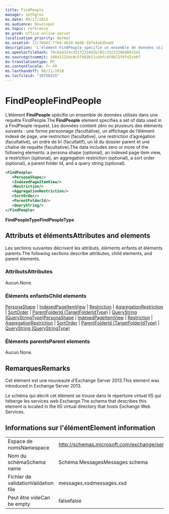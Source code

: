 ```yaml
---
title: FindPeople
manager: sethgros
ms.date: 09/17/2015
ms.audience: Developer
ms.topic: reference
ms.prod: office-online-server
localization_priority: Normal
ms.assetid: 12c70441-77b9-4619-8e66-1b7e3a63ba48
description: 'L’élément FindPeople spécifie un ensemble de données utilisés dans une requête FindPeople. Les données contient zéro ou plusieurs des éléments suivants : une forme personnage (facultative), un affichage de l’élément indexé de page, une restriction (facultative), une restriction d’agrégation (facultative), un ordre de tri (facultatif), un Id du dossier parent et une chaîne de requête (facultative).'
ms.openlocfilehash: 79c8a4324cd217232442b781c33223296d8015e5
ms.sourcegitcommit: 34041125dc8c5f993b21cebfc4f8b72f0fd2cb6f
ms.translationtype: MT
ms.contentlocale: fr-FR
ms.lasthandoff: 06/11/2018
ms.locfileid: "19756415"
---
```

# <a name="findpeople"></a><span data-ttu-id="ebb0e-104">FindPeople</span><span class="sxs-lookup"><span data-stu-id="ebb0e-104">FindPeople</span></span>

<span data-ttu-id="ebb0e-105">L’élément **FindPeople** spécifie un ensemble de données utilisés dans une requête FindPeople.</span><span class="sxs-lookup"><span data-stu-id="ebb0e-105">The **FindPeople** element specifies a set of data used in a FindPeople request.</span></span> <span data-ttu-id="ebb0e-106">Les données contient zéro ou plusieurs des éléments suivants : une forme personnage (facultative), un affichage de l’élément indexé de page, une restriction (facultative), une restriction d’agrégation (facultative), un ordre de tri (facultatif), un Id du dossier parent et une chaîne de requête (facultative).</span><span class="sxs-lookup"><span data-stu-id="ebb0e-106">The data includes zero or more of the following elements: a persona shape (optional), an indexed page item view, a restriction (optional), an aggregation restriction (optional), a sort order (optional), a parent folder Id, and a query string (optional).</span></span> 
  
```XML
<FindPeople>
   <PersonaShape/>
   <IndexedPageItemView/>
   <Restriction/>
   <AggregationRestriction/>
   <SortOrder/>
   <ParentFolderId/>
   <QueryString/>
</FindPeople>
```

 <span data-ttu-id="ebb0e-107">**FindPeopleType**</span><span class="sxs-lookup"><span data-stu-id="ebb0e-107">**FindPeopleType**</span></span>
## <a name="attributes-and-elements"></a><span data-ttu-id="ebb0e-108">Attributs et éléments</span><span class="sxs-lookup"><span data-stu-id="ebb0e-108">Attributes and elements</span></span>

<span data-ttu-id="ebb0e-109">Les sections suivantes décrivent les attributs, éléments enfants et éléments parents.</span><span class="sxs-lookup"><span data-stu-id="ebb0e-109">The following sections describe attributes, child elements, and parent elements.</span></span>
  
### <a name="attributes"></a><span data-ttu-id="ebb0e-110">Attributs</span><span class="sxs-lookup"><span data-stu-id="ebb0e-110">Attributes</span></span>

<span data-ttu-id="ebb0e-111">Aucun.</span><span class="sxs-lookup"><span data-stu-id="ebb0e-111">None.</span></span>
  
### <a name="child-elements"></a><span data-ttu-id="ebb0e-112">Éléments enfants</span><span class="sxs-lookup"><span data-stu-id="ebb0e-112">Child elements</span></span>

<span data-ttu-id="ebb0e-113">[PersonaShape](personashape.md) | [IndexedPageItemView](indexedpageitemview.md) | [Restriction](restriction.md) | [AggregationRestriction](aggregationrestriction.md) | [SortOrder](sortorder.md) | [ParentFolderId (TargetFolderIdType)](parentfolderid-targetfolderidtype.md)  |  [ QueryString (QueryStringType)](querystring-querystringtype.md)</span><span class="sxs-lookup"><span data-stu-id="ebb0e-113">[PersonaShape](personashape.md) | [IndexedPageItemView](indexedpageitemview.md) | [Restriction](restriction.md) | [AggregationRestriction](aggregationrestriction.md) | [SortOrder](sortorder.md) | [ParentFolderId (TargetFolderIdType)](parentfolderid-targetfolderidtype.md) | [QueryString (QueryStringType)](querystring-querystringtype.md)</span></span>
  
### <a name="parent-elements"></a><span data-ttu-id="ebb0e-114">Éléments parents</span><span class="sxs-lookup"><span data-stu-id="ebb0e-114">Parent elements</span></span>

<span data-ttu-id="ebb0e-115">Aucun.</span><span class="sxs-lookup"><span data-stu-id="ebb0e-115">None.</span></span>
  
## <a name="remarks"></a><span data-ttu-id="ebb0e-116">Remarques</span><span class="sxs-lookup"><span data-stu-id="ebb0e-116">Remarks</span></span>

<span data-ttu-id="ebb0e-117">Cet élément est une nouveauté d'Exchange Server 2013.</span><span class="sxs-lookup"><span data-stu-id="ebb0e-117">This element was introduced in Exchange Server 2013.</span></span>
  
<span data-ttu-id="ebb0e-118">Le schéma qui décrit cet élément se trouve dans le répertoire virtuel IIS qui héberge les services web Exchange.</span><span class="sxs-lookup"><span data-stu-id="ebb0e-118">The schema that describes this element is located in the IIS virtual directory that hosts Exchange Web Services.</span></span>
  
## <a name="element-information"></a><span data-ttu-id="ebb0e-119">Informations sur l'élément</span><span class="sxs-lookup"><span data-stu-id="ebb0e-119">Element information</span></span>

|||
|:-----|:-----|
|<span data-ttu-id="ebb0e-120">Espace de noms</span><span class="sxs-lookup"><span data-stu-id="ebb0e-120">Namespace</span></span>  <br/> |http://schemas.microsoft.com/exchange/services/2006/messages  <br/> |
|<span data-ttu-id="ebb0e-121">Nom du schéma</span><span class="sxs-lookup"><span data-stu-id="ebb0e-121">Schema name</span></span>  <br/> |<span data-ttu-id="ebb0e-122">Schéma Messages</span><span class="sxs-lookup"><span data-stu-id="ebb0e-122">Messages schema</span></span>  <br/> |
|<span data-ttu-id="ebb0e-123">Fichier de validation</span><span class="sxs-lookup"><span data-stu-id="ebb0e-123">Validation file</span></span>  <br/> |<span data-ttu-id="ebb0e-124">messages.xsd</span><span class="sxs-lookup"><span data-stu-id="ebb0e-124">messages.xsd</span></span>  <br/> |
|<span data-ttu-id="ebb0e-125">Peut être vide</span><span class="sxs-lookup"><span data-stu-id="ebb0e-125">Can be empty</span></span>  <br/> |<span data-ttu-id="ebb0e-126">false</span><span class="sxs-lookup"><span data-stu-id="ebb0e-126">false</span></span>  <br/> |
   


